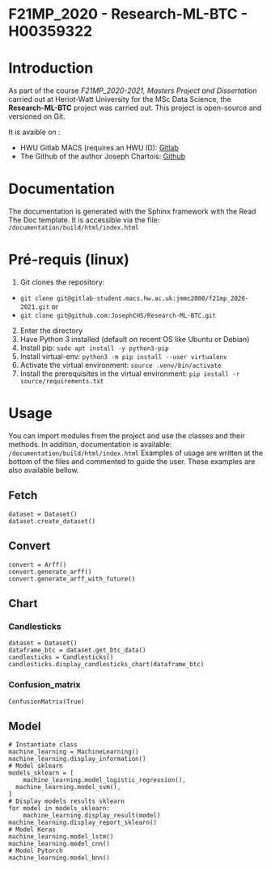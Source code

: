# F21MP_2020 - Research-ML-BTC - H00359322


# Introduction

As part of the course *F21MP_2020-2021, Masters Project and Dissertation* carried out at Heriot-Watt University for the MSc Data Science, the **Research-ML-BTC** project was carried out.
This project is open-source and versioned on Git.


It is avaible on :
- HWU Gitlab MACS (requires an HWU ID): [Gitlab](https://gitlab-student.macs.hw.ac.uk/jmmc2000/f21mp_2020-2021)
- The Github of the author Joseph Chartois: [Github](https://github.com/JosephCHS/Research-ML-BTC)


# Documentation

The documentation is generated with the Sphinx framework with the Read The Doc template.
It is accessible via the file: `/documentation/build/html/index.html`

# Pré-requis (linux)

1. Git clones the repository: 
- `git clone git@gitlab-student.macs.hw.ac.uk:jmmc2000/f21mp_2020-2021.git`
or
- `git clone git@github.com:JosephCHS/Research-ML-BTC.git`
2. Enter the directory 
3. Have Python 3 installed (default on recent OS like Ubuntu or Debian)
4. Install pip: `sudo apt install -y python3-pip`
5. Install virtual-env: `python3 -m pip install --user virtualenv`
6. Activate the virtual environment: `source .venv/bin/activate`
7. Install the prerequisites in the virtual environment: `pip install -r source/requirements.txt`


# Usage 

You can import modules from the project and use the classes and their methods.
In addition, documentation is available: `/documentation/build/html/index.html`
Examples of usage are written at the bottom of the files and commented to guide the user. 
These examples are also available bellow.


## Fetch
```
dataset = Dataset()  
dataset.create_dataset()
```

## Convert
```
convert = Arff()  
convert.generate_arff()  
convert.generate_arff_with_future()
```

## Chart

### Candlesticks
```
dataset = Dataset()  
dataframe_btc = dataset.get_btc_data()  
candlesticks = Candlesticks()  
candlesticks.display_candlesticks_chart(dataframe_btc)
```

### Confusion_matrix
```
ConfusionMatrix(True)
```

## Model
```
# Instantiate class  
machine_learning = MachineLearning()  
machine_learning.display_information()  
# Model sklearn  
models_sklearn = [  
    machine_learning.model_logistic_regression(),  
  machine_learning.model_svm(),  
]  
# Display models results sklearn  
for model in models_sklearn:  
    machine_learning.display_result(model)  
machine_learning.display_report_sklearn()  
# Model Keras  
machine_learning.model_lstm()  
machine_learning.model_cnn()  
# Model Pytorch  
machine_learning.model_bnn()
```